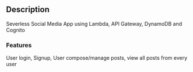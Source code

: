 ## Description
Severless Social Media App using Lambda, API Gateway, DynamoDB and Cognito

### Features
User login, Signup, 
User compose/manage posts,
view all posts from every user
